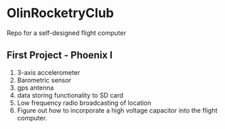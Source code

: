 # OlinRocketryClub
Repo for a self-designed flight computer

## First Project - Phoenix I
1. 3-axis accelerometer
2. Barometric sensor
4. gps antenna
3. data storing functionality to SD card
4. Low frequency radio broadcasting of location
5. Figure out how to incorporate a high voltage capacitor into the flight computer.
